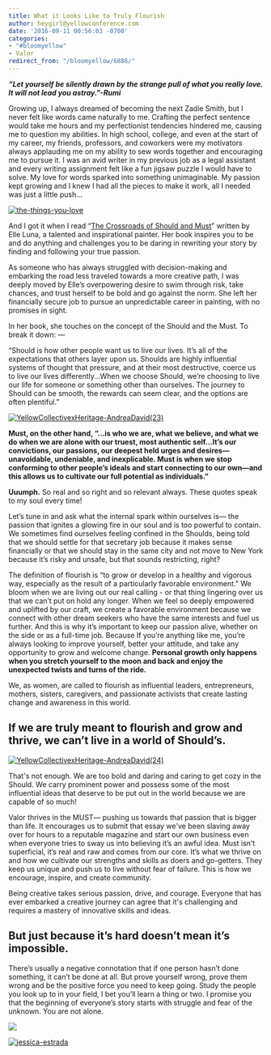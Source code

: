 ```yaml
---
title: What it Looks Like to Truly Flourish
author: heygirl@yellowconference.com
date: '2016-09-11 00:56:03 -0700'
categories:
- "#bloomyellow"
- Valor
redirect_from: "/bloomyellow/6886/"
---
```


_**“Let yourself be silently drawn by the strange pull of what you really love. It will not lead you astray.”-Rumi**_

Growing up, I always dreamed of becoming the next Zadie Smith, but I never felt like words came naturally to me. Crafting the perfect sentence would take me hours and my perfectionist tendencies hindered me, causing me to question my abilities. In high school, college, and even at the start of my career, my friends, professors, and coworkers were my motivators always applauding me on my ability to sew words together and encouraging me to pursue it. I was an avid writer in my previous job as a legal assistant and every writing assignment felt like a fun jigsaw puzzle I would have to solve. My love for words sparked into something unimaginable. My passion kept growing and I knew I had all the pieces to make it work, all I needed was just a little push...

[![the-things-you-love](http://yellowconference.com/wp-content/uploads/2016/09/The-things-you-love.jpg)](http://yellowconference.com/wp-content/uploads/2016/09/The-things-you-love.jpg)

And I got it when I read “[The Crossroads of Should and Must](https://www.amazon.com/Crossroads-Should-Must-Follow-Passion/dp/0761184880)” written by Elle Luna, a talented and inspirational painter. Her book inspires you to be and do anything and challenges you to be daring in rewriting your story by finding and following your true passion.

As someone who has always struggled with decision-making and embarking the road less traveled towards a more creative path, I was deeply moved by Elle’s overpowering desire to swim through risk, take chances, and trust herself to be bold and go against the norm. She left her financially secure job to pursue an unpredictable career in painting, with no promises in sight.

In her book, she touches on the concept of the Should and the Must. To break it down: —

“Should is how other people want us to live our lives. It’s all of the expectations that others layer upon us. Shoulds are highly influential systems of thought that pressure, and at their most destructive, coerce us to live our lives differently…When we choose Should, we’re choosing to live our life for someone or something other than ourselves. The journey to Should can be smooth, the rewards can seem clear, and the options are often plentiful.”

[![YellowCollectivexHeritage-AndreaDavid(23)](http://yellowconference.com/wp-content/uploads/2016/08/YellowCollectivexHeritage-AndreaDavid23.jpg)](http://yellowconference.com/wp-content/uploads/2016/08/YellowCollectivexHeritage-AndreaDavid23.jpg)

**Must, on the other hand, “…is who we are, what we believe, and what we do when we are alone with our truest, most authentic self…It’s our convictions, our passions, our deepest held urges and desires—unavoidable, undeniable, and inexplicable. Must is when we stop conforming to other people’s ideals and start connecting to our own—and this allows us to cultivate our full potential as individuals.”**

**Uuumph.** So real and so right and so relevant always. These quotes speak to my soul every time!

Let’s tune in and ask what the internal spark within ourselves is— the passion that ignites a glowing fire in our soul and is too powerful to contain. We sometimes find ourselves feeling confined in the Shoulds, being told that we should settle for that secretary job because it makes sense financially or that we should stay in the same city and not move to New York because it’s risky and unsafe, but that sounds restricting, right?

The definition of flourish is “to grow or develop in a healthy and vigorous way, especially as the result of a particularly favorable environment.” We bloom when we are living out our real calling - or that thing lingering over us that we can’t put on hold any longer. When we feel so deeply empowered and uplifted by our craft, we create a favorable environment because we connect with other dream seekers who have the same interests and fuel us further. And this is why it’s important to keep our passion alive, whether on the side or as a full-time job. Because If you’re anything like me, you’re always looking to improve yourself, better your attitude, and take any opportunity to grow and welcome change. **Personal growth only happens when you stretch yourself to the moon and back and enjoy the unexpected twists and turns of the ride.**

We, as women, are called to flourish as influential leaders, entrepreneurs, mothers, sisters, caregivers, and passionate activists that create lasting change and awareness in this world.

## If we are truly meant to flourish and grow and thrive, we can’t live in a world of Should’s.

[![YellowCollectivexHeritage-AndreaDavid(24)](http://yellowconference.com/wp-content/uploads/2016/08/YellowCollectivexHeritage-AndreaDavid24.jpg)](http://yellowconference.com/wp-content/uploads/2016/08/YellowCollectivexHeritage-AndreaDavid24.jpg)

That's not enough. We are too bold and daring and caring to get cozy in the Should. We carry prominent power and possess some of the most influential ideas that deserve to be put out in the world because we are capable of so much!

Valor thrives in the MUST— pushing us towards that passion that is bigger than life. It encourages us to submit that essay we've been slaving away over for hours to a reputable magazine and start our own business even when everyone tries to sway us into believing it’s an awful idea. Must isn’t superficial, it’s real and raw and comes from our core. It’s what we thrive on and how we cultivate our strengths and skills as doers and go-getters. They keep us unique and push us to live without fear of failure. This is how we encourage, inspire, and create community.

Being creative takes serious passion, drive, and courage. Everyone that has ever embarked a creative journey can agree that it's challenging and requires a mastery of innovative skills and ideas.

## But just because it’s hard doesn’t mean it’s impossible.

There’s usually a negative connotation that if one person hasn’t done something, it can’t be done at all. But prove yourself wrong, prove them wrong and be the positive force you need to keep going. Study the people you look up to in your field, I bet you’ll learn a thing or two. I promise you that the beginning of everyone’s story starts with struggle and fear of the unknown. You are not alone.

[![](https://lh3.googleusercontent.com/PLgiNHFRVmFsLP41efysqdUJ9SZ-AcJD3c5aX2chYUhgBTYI52sHFjId--lSB85ZE8liKk_tGGuQ32hJHUmjbw=s0)](https://yellowcollective.leadpages.co/leadbox/14275ef73f72a2%3A17a2246bc746dc/5739407210446848/)

[![jessica-estrada](http://yellowconference.com/wp-content/uploads/2016/09/JEssica-Estrada1.jpg)](http://jessica-marie.com/)
